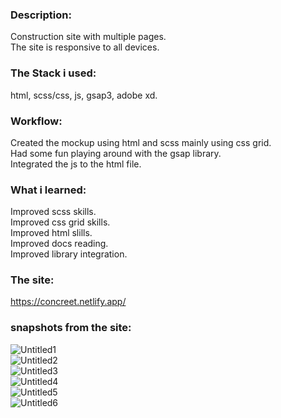 ### Description:

Construction site with multiple pages.  
The site is responsive to all devices.

### The Stack i used:

html, scss/css, js, gsap3, adobe xd.

### Workflow:

Created the mockup using html and scss mainly using css grid.  
Had some fun playing around with the gsap library.  
Integrated the js to the html file.

### What i learned:

Improved scss skills.  
Improved css grid skills.  
Improved html slills.  
Improved docs reading.  
Improved library integration.

### The site:

https://concreet.netlify.app/

### snapshots from the site:

![Untitled1](https://user-images.githubusercontent.com/73761063/99434466-80fd4280-2917-11eb-8fe4-b9bfc5e485d8.png)  
![Untitled2](https://user-images.githubusercontent.com/73761063/99434481-85c1f680-2917-11eb-97ce-dd59f1b7cb53.png)  
![Untitled3](https://user-images.githubusercontent.com/73761063/99434482-85c1f680-2917-11eb-821a-f037256a7778.png)  
![Untitled4](https://user-images.githubusercontent.com/73761063/99434490-88bce700-2917-11eb-8085-da79396953b8.png)  
![Untitled5](https://user-images.githubusercontent.com/73761063/99434493-89557d80-2917-11eb-8c47-0e5a8da6ef81.png)  
![Untitled6](https://user-images.githubusercontent.com/73761063/99434458-7e025200-2917-11eb-885d-7aac4ea81444.png)
